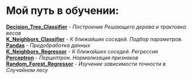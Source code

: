 # Мой путь в обучении:<br> 
**[Decision_Tree_Classifier](Decision_Tree_Classifier)** - *Построение Решающего дерева и трактовка весов*<br>
**[K_Neighbors_Classifier](K_Neighbors_Classifier)** - *К ближайших соседей. Подбор параметров.*<br>
**[Pandas](Pandas)** - *Предобработка данных*<br>
**[K_Neighbors_Regressor](K_Neighbors_Regressor)** - *К ближайших соседей. Регрессия*<br>
**[Perceptron](Perceptron)** - *Перцептрон. Нормализация признаков*<br>
**[Random_Forest_Regressor](Random_Forest_Regressor)** - *Изучение зависимости точности в Случайном лесу*<br>
